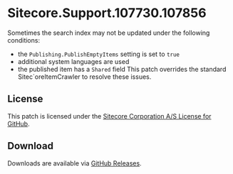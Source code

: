 # Sitecore.Support.107730.107856
Sometimes the search index may not be updated under the following conditions:
- the `Publishing.PublishEmptyItems` setting is set to `true`
- additional system languages are used
- the published item has a `Shared` field
This patch overrides the standard Sitec`oreItemCrawler to resolve these issues.

## License  
This patch is licensed under the [Sitecore Corporation A/S License for GitHub](https://github.com/sitecoresupport/Sitecore.Support.107730.107856/blob/master/LICENSE).  

## Download  
Downloads are available via [GitHub Releases](https://github.com/sitecoresupport/Sitecore.Support.107730.107856/releases).  
